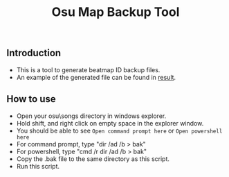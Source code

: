 <h1 align="center"> Osu Map Backup Tool </h1>
<br>

Introduction
--------

* This is a tool to generate beatmap ID backup files.
* An example of the generated file can be found in [result](result).

How to use
--------

* Open your osu\songs directory in windows explorer.
* Hold shift, and right click on empty space in the explorer window.
* You should be able to see `Open command prompt here` or `Open powershell here`
* For command prompt, type "dir /ad /b > bak"
* For powershell, type "cmd /r dir /ad /b > bak"
* Copy the .bak file to the same directory as this script.
* Run this script.

